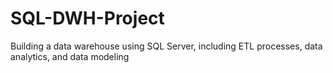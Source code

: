 # SQL-DWH-Project
Building a data warehouse using SQL Server, including ETL processes, data analytics, and data modeling
